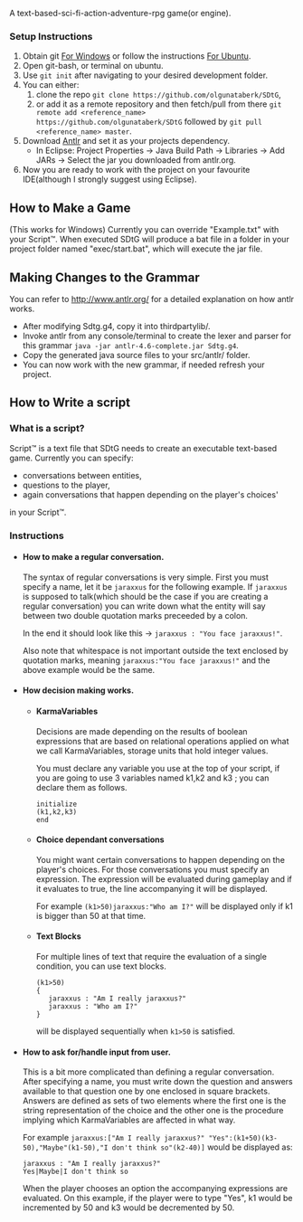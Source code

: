 A text-based-sci-fi-action-adventure-rpg game(or engine).

### Setup Instructions  
1. Obtain git [For Windows](https://git-scm.com/download/win) or follow the instructions [For Ubuntu](https://help.ubuntu.com/lts/serverguide/git.html).  
2. Open git-bash, or terminal on ubuntu.
3. Use `git init` after navigating to your desired development folder.
4. You can either: 
   1. clone the repo `git clone https://github.com/olgunataberk/SDtG`,  
   2. or add it as a remote repository and then fetch/pull from there `git remote add <reference_name> https://github.com/olgunataberk/SDtG` followed by `git pull <reference_name> master`.
5. Download [Antlr](http://www.antlr.org/) and set it as your projects dependency.
   - In Eclipse: Project Properties -> Java Build Path -> Libraries -> Add JARs -> Select the jar you downloaded from antlr.org.
6. Now you are ready to work with the project on your favourite IDE(although I strongly suggest using Eclipse).

## How to Make a Game  

(This works for Windows)
Currently you can override "Example.txt" with your Script™. When executed SDtG will produce a bat file in a folder in your project folder named "exec/start.bat", which will execute the jar file.

## Making Changes to the Grammar
You can refer to http://www.antlr.org/ for a detailed explanation on how antlr works.

- After modifying Sdtg.g4, copy it into thirdpartylib/.  
- Invoke antlr from any console/terminal to create the lexer and parser for this grammar `java -jar antlr-4.6-complete.jar Sdtg.g4`.  
- Copy the generated java source files to your src/antlr/ folder.  
- You can now work with the new grammar, if needed refresh your project.

## How to Write a script  

### What is a script?  

Script™ is a text file that SDtG needs to create an executable text-based game. Currently you can specify:

- conversations between entities,
- questions to the player,
- again conversations that happen depending on the player's choices' 

in your Script™.

### Instructions

- #### How to make a regular conversation.
   
   The syntax of regular conversations is very simple. First you must specify a name, let it be `jaraxxus` for the following example. If `jaraxxus` is supposed to talk(which should be the case if you are creating a regular conversation) you can write down what the entity will say between two double quotation marks preceeded by a colon. 
   
   In the end it should look like this -> `jaraxxus : "You face jaraxxus!"`.
   
   Also note that whitespace is not important outside the text enclosed by quotation marks, meaning `jaraxxus:"You face jaraxxus!"` and the above example would be the same.

- #### How decision making works.

   - #### KarmaVariables
   
      Decisions are made depending on the results of boolean expressions that are based on relational operations applied on what we call KarmaVariables, storage units that hold integer values.
      
      You must declare any variable you use at the top of your script, if you are going to use 3 variables named k1,k2 and k3 ; you can declare them as follows.
      
      ```
      initialize
      (k1,k2,k3)
      end
      ```
      
   - #### Choice dependant conversations
   
      You might want certain conversations to happen depending on the player's choices. For those conversations you must specify an expression. The expression will be evaluated during gameplay and if it evaluates to true, the line accompanying it will be displayed.

      For example `(k1>50)jaraxxus:"Who am I?"` will be displayed only if k1 is bigger than 50 at that time.
      
   - #### Text Blocks
      
      For multiple lines of text that require the evaluation of a single condition, you can use text blocks.
      ```
      (k1>50)
      {
         jaraxxus : "Am I really jaraxxus?"
         jaraxxus : "Who am I?"
      }
      ```
      will be displayed sequentially when `k1>50` is satisfied.
- #### How to ask for/handle input from user.
   
   This is a bit more complicated than defining a regular conversation. After specifying a name, you must write down the question and answers available to that question one by one enclosed in square brackets. Answers are defined as sets of two elements where the first one is the string representation of the choice and the other one is the procedure implying which KarmaVariables are affected in what way.
   
   For example `jaraxxus:["Am I really jaraxxus?" "Yes":(k1+50)(k3-50),"Maybe"(k1-50),"I don't think so"(k2-40)]` would be displayed as:
   
   ```
   jaraxxus : "Am I really jaraxxus?"
   Yes|Maybe|I don't think so
   ```
   
   When the player chooses an option the accompanying expressions are evaluated. On this example, if the player were to type "Yes", k1 would be incremented by 50 and k3 would be decremented by 50.
